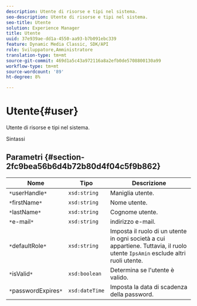 ```yaml
---
description: Utente di risorse e tipi nel sistema.
seo-description: Utente di risorse e tipi nel sistema.
seo-title: Utente
solution: Experience Manager
title: Utente
uuid: 37e939ae-dd1a-4550-aa93-b7b091ebc339
feature: Dynamic Media Classic, SDK/API
role: Sviluppatore,Amministratore
translation-type: tm+mt
source-git-commit: 469d1a5c43a972116a8a2efb0de5708800130a99
workflow-type: tm+mt
source-wordcount: '89'
ht-degree: 8%

---
```



# Utente{#user}

Utente di risorse e tipi nel sistema.

Sintassi

## Parametri {#section-2fc9bea56b6d4b72b80d4f04c5f9b862}

| Nome | Tipo | Descrizione |
|---|---|---|
| `*`userHandle`*` | `xsd:string` | Maniglia utente. |
| `*`firstName`*` | `xsd:string` | Nome utente. |
| `*`lastName`*` | `xsd:string` | Cognome utente. |
| `*`e-mail`*` | `xsd:string` | indirizzo e-mail. |
| `*`defaultRole`*` | `xsd:string` | Imposta il ruolo di un utente in ogni società a cui appartiene. Tuttavia, il ruolo utente `IpsAmin` esclude altri ruoli utente. |
| `*`isValid`*` | `xsd:boolean` | Determina se l&#39;utente è valido. |
| `*`passwordExpires`*` | `xsd:dateTime` | Imposta la data di scadenza della password. |

